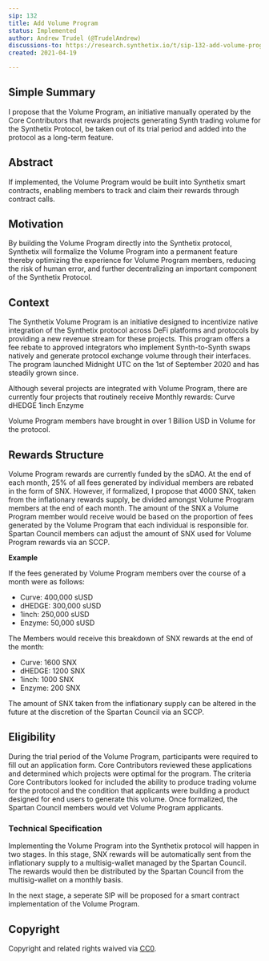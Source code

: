 ```yaml
---
sip: 132
title: Add Volume Program
status: Implemented
author: Andrew Trudel (@TrudelAndrew)
discussions-to: https://research.synthetix.io/t/sip-132-add-volume-program-to-the-synthetix-protocol/377
created: 2021-04-19

---
```


## Simple Summary

I propose that the Volume Program, an initiative manually operated by the Core Contributors that rewards projects generating Synth trading volume for the Synthetix Protocol, be taken out of its trial period and added into the protocol as a long-term feature.

## Abstract

If implemented, the Volume Program would be built into Synthetix smart contracts, enabling members to track and claim their rewards through contract calls.

## Motivation

By building the Volume Program directly into the Synthetix protocol, Synthetix will formalize the Volume Program into a permanent feature thereby optimizing the experience for Volume Program members, reducing the risk of human error, and further decentralizing an important component of the Synthetix Protocol. 

## Context

The Synthetix Volume Program is an initiative designed to incentivize native integration of the Synthetix protocol across DeFi platforms and protocols by providing a new revenue stream for these projects. This program offers a fee rebate to approved integrators who implement Synth-to-Synth swaps natively and generate protocol exchange volume through their interfaces. The program launched Midnight UTC on the 1st of September 2020 and has steadily grown since.

Although several projects are integrated with Volume Program, there are currently four projects that routinely receive Monthly rewards: 
Curve
dHEDGE
1inch
Enzyme

Volume Program members have brought in over 1 Billion USD in Volume for the protocol.  

## Rewards Structure 

Volume Program rewards are currently funded by the sDAO. At the end of each month, 25% of all fees generated by individual members are rebated in the form of SNX. However, if formalized, I propose that 4000 SNX, taken from the inflationary rewards supply, be divided amongst Volume Program members at the end of each month. The amount of the SNX a Volume Program member would receive would be based on the proportion of fees generated by the Volume Program that each individual is responsible for. Spartan Council members can adjust the amount of SNX used for Volume Program rewards via an SCCP. 

**Example**

If the fees generated by Volume Program members over the course of a month were as follows: 

- Curve: 400,000 sUSD
- dHEDGE: 300,000 sUSD
- 1inch: 250,000 sUSD
- Enzyme: 50,000 sUSD

The Members would receive this breakdown of SNX rewards at the end of the month: 

- Curve: 1600 SNX
- dHEDGE: 1200 SNX
- 1inch: 1000 SNX
- Enzyme: 200 SNX

The amount of SNX taken from the inflationary supply can be altered in the future at the discretion of the Spartan Council via an SCCP. 

## Eligibility 

During the trial period of the Volume Program, participants were required to fill out an application form. Core Contributors reviewed these applications and determined which projects were optimal for the program. The criteria Core Contributors looked for included the ability to produce trading volume for the protocol and the condition that applicants were building a product designed for end users to generate this volume. Once formalized, the Spartan Council members would vet Volume Program applicants. 

### Technical Specification

Implementing the Volume Program into the Synthetix protocol will happen in two stages. In this stage, SNX rewards will be automatically sent from the inflationary supply to a multisig-wallet managed by the Spartan Council. The rewards would then be distributed by the Spartan Council from the multisig-wallet on a monthly basis.

In the next stage, a seperate SIP will be proposed for a smart contract implementation of the Volume Program. 

## Copyright

Copyright and related rights waived via [CC0](https://creativecommons.org/publicdomain/zero/1.0/).



